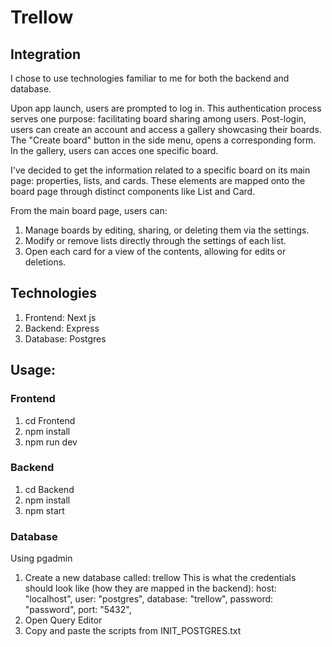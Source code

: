 # Trellow

## Integration
I chose to use technologies familiar to me for both the backend and database.

Upon app launch, users are prompted to log in. This authentication process serves one purpose: facilitating board sharing among users. Post-login, users can create an account and access a gallery showcasing their boards. The "Create board" button in the side menu, opens a corresponding form. In the gallery, users can acces one specific board.

I've decided to get the information related to a specific board on its main page: properties, lists, and cards. These elements are mapped onto the board page through distinct components like List and Card.

From the main board page, users can:

1. Manage boards by editing, sharing, or deleting them via the settings.
2. Modify or remove lists directly through the settings of each list.
3. Open each card for a view of the contents, allowing for edits or deletions.


## Technologies
1. Frontend: Next js
2. Backend: Express
3. Database: Postgres

## Usage:

### Frontend
1. cd Frontend
2. npm install
3. npm run dev


### Backend
1. cd Backend
2. npm install
3. npm start

### Database
Using pgadmin
1. Create a new database called: trellow
  This is what the credentials should look like (how they are mapped in the backend):
  host: "localhost",
  user: "postgres",
  database: "trellow",
  password: "password",
  port: "5432",
2. Open Query Editor
3. Copy and paste the scripts from INIT_POSTGRES.txt
